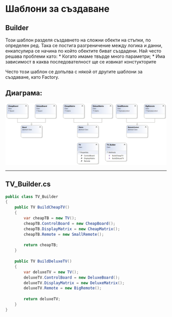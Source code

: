 # Шаблони за създаване

## Builder

Този шаблон разделя създавнето на сложни обекти на стъпки, по определен ред.
Така се постига разгреничение между логика и данни, енкапсулира се начина по който обектите биват създадени.
Най често решава проблеми като: 
	* Когато имаме твърде много параметри; 
	* Има зависимост в каква последователност ще се извикат констукторите

Често този шаблон се допълва с някой от другите шаблони за създаване, като Factory.	

## Диаграма:

![alt text](./tv-builder.png "Builder") 

---

## TV_Builder.cs

```C#
public class TV_Builder
{
    public TV BuildCheapTV()
    {
        var cheapTB = new TV();
        cheapTB.ControlBoard = new CheapBoard();
        cheapTB.DisplayMatrix = new CheapMatrix();
        cheapTB.Remote = new SmallRemote();

        return cheapTB;
    }

    public TV BuildDeluxeTV()
    {
        var deluxeTV = new TV();
        deluxeTV.ControlBoard = new DeluxeBoard();
        deluxeTV.DisplayMatrix = new DeluxeMatrix();
        deluxeTV.Remote = new BigRemote();

        return deluxeTV;
    }
}
```